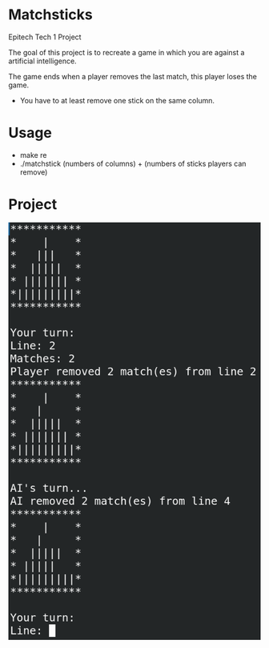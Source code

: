 # Matchsticks
Epitech Tech 1 Project

The goal of this project is to recreate a game in which you are against a artificial intelligence.

The game ends when a player removes the last match, this player loses the game.

* You have to at least remove one stick on the same column.

# Usage
* make re
* ./matchstick (numbers of columns) + (numbers of sticks players can remove)

# Project

![Alt Text](https://github.com/Yannjoubert/Matchsticks/blob/main/readme_png/matchsticks_example.png?raw=true)